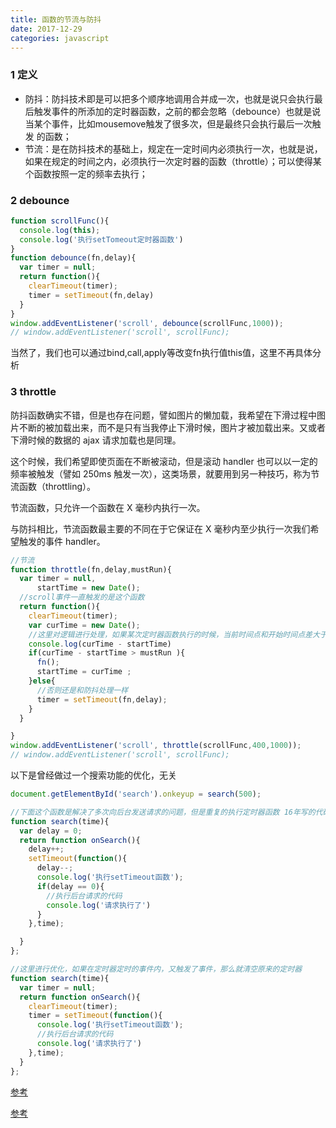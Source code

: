 ```yaml
---
title: 函数的节流与防抖
date: 2017-12-29
categories: javascript
---
```


### 1 定义

* 防抖：防抖技术即是可以把多个顺序地调用合并成一次，也就是说只会执行最后触发事件的所添加的定时器函数，之前的都会忽略（debounce）也就是说当某个事件，比如mousemove触发了很多次，但是最终只会执行最后一次触发 的函数；
* 节流：是在防抖技术的基础上，规定在一定时间内必须执行一次，也就是说，如果在规定的时间之内，必须执行一次定时器的函数（throttle）；可以使得某个函数按照一定的频率去执行；

### 2 debounce

```javascript
function scrollFunc(){
  console.log(this);
  console.log('执行setTomeout定时器函数')
}
function debounce(fn,delay){
  var timer = null;
  return function(){
    clearTimeout(timer);
    timer = setTimeout(fn,delay)
  }
}
window.addEventListener('scroll', debounce(scrollFunc,1000));
// window.addEventListener('scroll', scrollFunc);
```

当然了，我们也可以通过bind,call,apply等改变fn执行值this值，这里不再具体分析

### 3 throttle

防抖函数确实不错，但是也存在问题，譬如图片的懒加载，我希望在下滑过程中图片不断的被加载出来，而不是只有当我停止下滑时候，图片才被加载出来。又或者下滑时候的数据的 ajax 请求加载也是同理。

这个时候，我们希望即使页面在不断被滚动，但是滚动 handler 也可以以一定的频率被触发（譬如 250ms 触发一次），这类场景，就要用到另一种技巧，称为节流函数（throttling）。

节流函数，只允许一个函数在 X 毫秒内执行一次。

与防抖相比，节流函数最主要的不同在于它保证在 X 毫秒内至少执行一次我们希望触发的事件 handler。

```javascript
//节流
function throttle(fn,delay,mustRun){
  var timer = null,
      startTime = new Date();
  //scroll事件一直触发的是这个函数
  return function(){
    clearTimeout(timer);
    var curTime = new Date();
    //这里对逻辑进行处理，如果某次定时器函数执行的时候，当前时间点和开始时间点差大于mustRun,那么就执行函数
    console.log(curTime - startTime)
    if(curTime - startTime > mustRun ){
      fn();
      startTime = curTime ;
    }else{
      //否则还是和防抖处理一样
      timer = setTimeout(fn,delay);
    }
  }

}
window.addEventListener('scroll', throttle(scrollFunc,400,1000));
// window.addEventListener('scroll', scrollFunc);
```

以下是曾经做过一个搜索功能的优化，无关

```javascript
document.getElementById('search').onkeyup = search(500);
```

```javascript
//下面这个函数是解决了多次向后台发送请求的问题，但是重复的执行定时器函数 16年写的代码真的垃圾；哈哈
function search(time){
  var delay = 0;
  return function onSearch(){
    delay++;
    setTimeout(function(){
      delay--;
      console.log('执行setTimeout函数');
      if(delay == 0){
        //执行后台请求的代码
        console.log('请求执行了')
      }
    },time);

  }
};
```

```javascript
//这里进行优化，如果在定时器定时的事件内，又触发了事件，那么就清空原来的定时器
function search(time){
  var timer = null;
  return function onSearch(){
    clearTimeout(timer);
    timer = setTimeout(function(){
      console.log('执行setTimeout函数');
      //执行后台请求的代码
      console.log('请求执行了')
    },time);
  }
};
```





[参考](http://www.cnblogs.com/coco1s/p/5499469.html)

[参考](http://www.alloyteam.com/2012/11/javascript-throttle/)